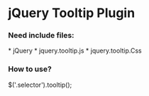 <h1>jQuery Tooltip Plugin</h1>

<h3>Need include files:</h3>
* jQuery
* jquery.tooltip.js
* jquery.tooltip.Css

<h3>How to use?</h3>
$('.selector').tooltip();
